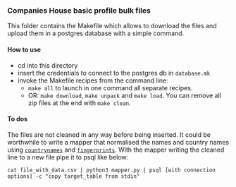 ### Companies House basic profile bulk files

This folder contains the Makefile which allows to download the files and 
upload them in a postgres database with a simple command. 

#### How to use

- cd into this directory
- insert the credentials to connect to the postgres db in `database.mk`
- invoke the Makefile recipes from the command line:
    - `make all` to launch in one command all separate recipes. 
    - OR: `make download`, `make unpack` and `make load`. You can remove 
    all zip files at the end with `make clean`.
      
#### To dos

The files are not cleaned in any way before being inserted. It could be worthwhile 
to write a mapper that normalised the names and country names using [`countrynames`](https://pypi.org/project/countrynames/) and 
[`fingerprints`](https://pypi.org/project/fingerprints/). With the mapper writing the cleaned line to a new
file pipe it to psql like below:

`cat file_with_data.csv | python3 mapper.py | psql [with connection options] -c "copy target_table from stdin" `